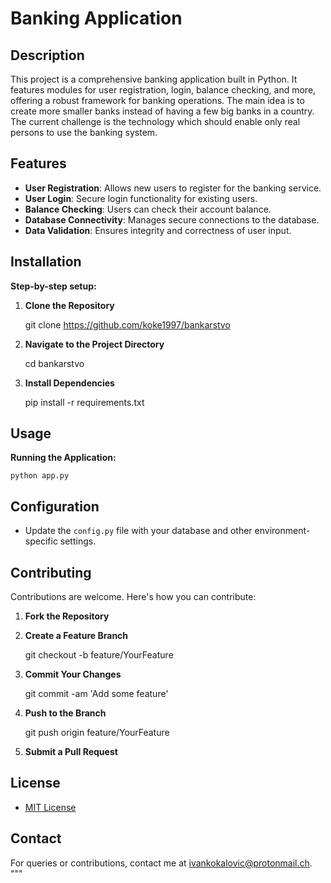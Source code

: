 # **Banking Application**

## **Description**

This project is a comprehensive banking application built in Python. It features modules for user registration, login, balance checking, and more, offering a robust framework for banking operations. The main idea is to create more smaller banks instead of having a few big banks in a country. The current challenge is the technology which should enable only real persons to use the banking system.

## **Features**

- **User Registration**: Allows new users to register for the banking service.
- **User Login**: Secure login functionality for existing users.
- **Balance Checking**: Users can check their account balance.
- **Database Connectivity**: Manages secure connections to the database.
- **Data Validation**: Ensures integrity and correctness of user input.

## **Installation**

**Step-by-step setup:**

1. **Clone the Repository**
   
    git clone https://github.com/koke1997/bankarstvo

2. **Navigate to the Project Directory**
   
    cd bankarstvo

3. **Install Dependencies**
   
    pip install -r requirements.txt

## **Usage**

**Running the Application:**
    
    python app.py

## **Configuration**

- Update the `config.py` file with your database and other environment-specific settings.

## **Contributing**

Contributions are welcome. Here's how you can contribute:

1. **Fork the Repository**
2. **Create a Feature Branch**
    
    git checkout -b feature/YourFeature

3. **Commit Your Changes**
    
    git commit -am 'Add some feature'

4. **Push to the Branch**
    
    git push origin feature/YourFeature

5. **Submit a Pull Request**

## **License**

- [MIT License](LICENSE)

## **Contact**

For queries or contributions, contact me at [ivankokalovic@protonmail.ch](mailto:ivankokalovic@protonmail.ch).
"""
